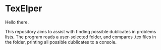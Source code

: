 # TexElper
Hello there.

This repository aims to assist with finding possible dublicates in problems lists. The program reads a user-selected folder, and compares .tex files in the folder, printing all possible dublicates to a console.
